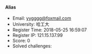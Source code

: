 #### Alias  

* Email: yygggg@foxmail.com  
* University: 哈工大  
* Register Time: 2018-05-25 16:59:07  
* Register IP: 121.15.137.99  
* Score: 0  
* Solved challenges: 
